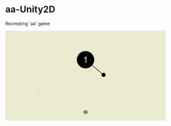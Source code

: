 # aa-Unity2D
Recreating 'aa' game

![alt text](https://github.com/justpanthering/aa-Unity2D/blob/master/Tut3%20-%20aa/Gameplay.gif)
